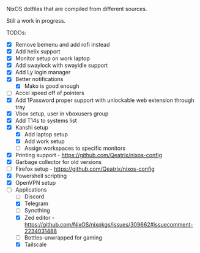 NixOS dotfiles that are compiled from different sources.

Still a work in progress.

TODOs:
- [x] Remove bemenu and add rofi instead
- [x] Add helix support
- [x] Monitor setup on work laptop
- [x] Add swaylock with swayidle support
- [x] Add Ly login manager
- [x] Better notifications
    - [x] Mako is good enough
- [ ] Accel speed off of pointers
- [x] Add 1Password proper support with unlockable web extension through tray
- [x] Vbox setup, user in vboxusers group
- [x] Add T14s to systems list
- [x] Kanshi setup
    - [x] Add laptop setup
    - [x] Add work setup
    - [ ] Assign workspaces to specific monitors
- [x] Printing support - https://github.com/Qeatrix/nixos-config
- [x] Garbage collector for old versions
- [ ] Firefox setup - https://github.com/Qeatrix/nixos-config 
- [x] Powershell scripting
- [x] OpenVPN setup
- [ ] Applications
    - [ ] Discord
    - [x] Telegram
    - [ ] Syncthing
    - [x] Zed editor - https://github.com/NixOS/nixpkgs/issues/309662#issuecomment-2234031488
    - [ ] Bottles-unwrapped for gaming
    - [x] Tailscale
